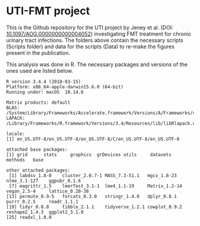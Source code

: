 # UTI-FMT project
 
This is the Github repository for the UTI project by Jeney et al. (DOI: [10.1097/AOG.0000000000004052](10.1097/AOG.0000000000004052)) investigating FMT treatment for chronic urinary tract infections. The folders above contain the necessary scripts (Scripts folder) and data for the scripts (Data) to re-make the figures present in the publication. 

This analysis was done in R. The necessary packages and versions of the ones used are listed below. 

```
R version 3.4.4 (2018-03-15)
Platform: x86_64-apple-darwin15.6.0 (64-bit)
Running under: macOS  10.14.6

Matrix products: default
BLAS: /System/Library/Frameworks/Accelerate.framework/Versions/A/Frameworks/vecLib.framework/Versions/A/libBLAS.dylib
LAPACK: /Library/Frameworks/R.framework/Versions/3.4/Resources/lib/libRlapack.dylib

locale:
[1] en_US.UTF-8/en_US.UTF-8/en_US.UTF-8/C/en_US.UTF-8/en_US.UTF-8

attached base packages:
[1] grid      stats     graphics  grDevices utils     datasets  methods   base     

other attached packages:
 [1] labdsv_1.8-0    cluster_2.0.7-1 MASS_7.3-51.1   mgcv_1.8-23     nlme_3.1-127    ggpubr_0.1.6   
 [7] magrittr_1.5    lmerTest_3.1-1  lme4_1.1-19     Matrix_1.2-14   vegan_2.5-4     lattice_0.20-38
[13] permute_0.9-5   forcats_0.3.0   stringr_1.4.0   dplyr_0.8.1     purrr_0.2.5     readr_1.1.1    
[19] tidyr_0.8.0     tibble_2.1.1    tidyverse_1.2.1 cowplot_0.9.2   reshape2_1.4.3  ggplot2_3.1.0  
[25] readxl_1.0.0   

```